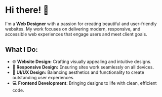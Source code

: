 # Hi there! 👋

I'm a **Web Designer** with a passion for creating beautiful and user-friendly websites. My work focuses on delivering modern, responsive, and accessible web experiences that engage users and meet client goals.

## What I Do:
- 🌐 **Website Design:** Crafting visually appealing and intuitive designs.
- 📱 **Responsive Design:** Ensuring sites work seamlessly on all devices.
- 🎨 **UI/UX Design:** Balancing aesthetics and functionality to create outstanding user experiences.
- 💻 **Frontend Development:** Bringing designs to life with clean, efficient code.


